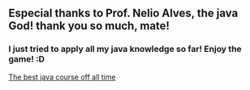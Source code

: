 ## Especial thanks to Prof. Nelio Alves, the java God! thank you so much, mate!

### I just tried to apply all my java knowledge so far! Enjoy the game! :D

<a href="https://www.udemy.com/course/java-curso-completo/">The best java course off all time</a>